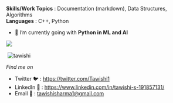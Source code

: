 **Skills/Work Topics** : Documentation (markdown), Data Structures, Algorithms<br>
**Languages** : C++, Python<br>

- 🌱 I’m currently going with **Python in ML and AI**

<img src="https://github-profile-trophy.vercel.app/?username=tawishi&theme=dracula&column=3&margin-w=15&margin-h=15 (https://github.com/ryo-ma/github-profile-trophy)">

<p>&nbsp;<img align="center" src="https://github-readme-stats.vercel.app/api?username=tawishi&show_icons=true&count_private=true&theme=dark" alt="tawishi" /></p>

*Find me on* 
* Twitter :bird: : https://twitter.com/Tawishi1
* LinkedIn :busts_in_silhouette: : https://www.linkedin.com/in/tawishi-s-191857131/
* Email :email: : tawishisharma1@gmail.com
